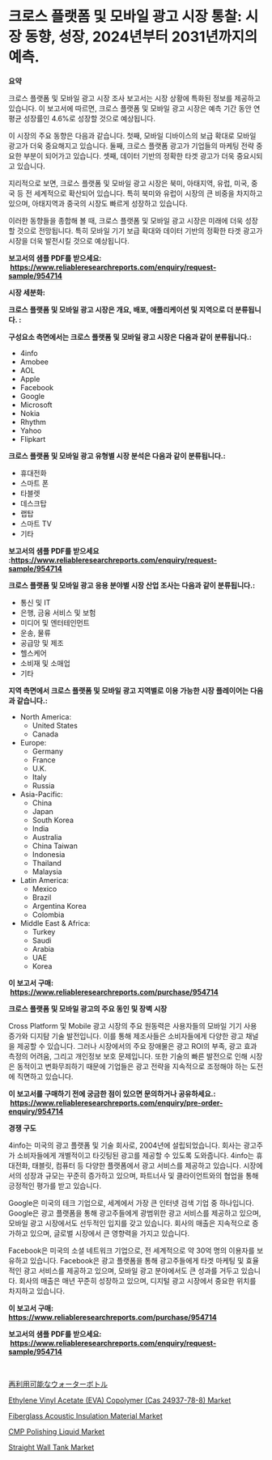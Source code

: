 <p><h1>크로스 플랫폼 및 모바일 광고 시장 통찰: 시장 동향, 성장, 2024년부터 2031년까지의 예측.</h1></p><p><strong>요약</strong></p>
<p><p>크로스 플랫폼 및 모바일 광고 시장 조사 보고서는 시장 상황에 특화된 정보를 제공하고 있습니다. 이 보고서에 따르면, 크로스 플랫폼 및 모바일 광고 시장은 예측 기간 동안 연평균 성장률인 4.6%로 성장할 것으로 예상됩니다.</p><p>이 시장의 주요 동향은 다음과 같습니다. 첫째, 모바일 디바이스의 보급 확대로 모바일 광고가 더욱 중요해지고 있습니다. 둘째, 크로스 플랫폼 광고가 기업들의 마케팅 전략 중요한 부분이 되어가고 있습니다. 셋째, 데이터 기반의 정확한 타겟 광고가 더욱 중요시되고 있습니다.</p><p>지리적으로 보면, 크로스 플랫폼 및 모바일 광고 시장은 북미, 아태지역, 유럽, 미국, 중국 등 전 세계적으로 확산되어 있습니다. 특히 북미와 유럽이 시장의 큰 비중을 차지하고 있으며, 아태지역과 중국의 시장도 빠르게 성장하고 있습니다.</p><p>이러한 동향들을 종합해 볼 때, 크로스 플랫폼 및 모바일 광고 시장은 미래에 더욱 성장할 것으로 전망됩니다. 특히 모바일 기기 보급 확대와 데이터 기반의 정확한 타겟 광고가 시장을 더욱 발전시킬 것으로 예상됩니다.</p></p>
<p><strong>보고서의 샘플 PDF를 받으세요: &nbsp;<a href="https://www.reliableresearchreports.com/enquiry/request-sample/954714">https://www.reliableresearchreports.com/enquiry/request-sample/954714</a></strong></p>
<p><strong>시장 세분화:</strong></p>
<p><strong> 크로스 플랫폼 및 모바일 광고 시장은 개요, 배포, 애플리케이션 및 지역으로 더 분류됩니다. :</strong></p>
<p><strong>구성요소 측면에서는 크로스 플랫폼 및 모바일 광고 시장은 다음과 같이 분류됩니다.:</strong></p>
<p><ul><li>4info</li><li>Amobee</li><li>AOL</li><li>Apple</li><li>Facebook</li><li>Google</li><li>Microsoft</li><li>Nokia</li><li>Rhythm</li><li>Yahoo</li><li>Flipkart</li></ul></p>
<p><strong> 크로스 플랫폼 및 모바일 광고 유형별 시장 분석은 다음과 같이 분류됩니다.:</strong></p>
<p><ul><li>휴대전화</li><li>스마트 폰</li><li>타블렛</li><li>데스크탑</li><li>랩탑</li><li>스마트 TV</li><li>기타</li></ul></p>
<p><strong>보고서의 샘플 PDF를 받으세요 :<a href="https://www.reliableresearchreports.com/enquiry/request-sample/954714">https://www.reliableresearchreports.com/enquiry/request-sample/954714</a></strong></p>
<p><strong> 크로스 플랫폼 및 모바일 광고 응용 분야별 시장 산업 조사는 다음과 같이 분류됩니다.:</strong></p>
<p><ul><li>통신 및 IT</li><li>은행, 금융 서비스 및 보험</li><li>미디어 및 엔터테인먼트</li><li>운송, 물류</li><li>공급망 및 제조</li><li>헬스케어</li><li>소비재 및 소매업</li><li>기타</li></ul></p>
<p><strong>지역 측면에서 크로스 플랫폼 및 모바일 광고 지역별로 이용 가능한 시장 플레이어는 다음과 같습니다.:</strong></p>
<p><ul>
    <li>
        North America:
        <ul>
            <li>United States</li>
            <li>Canada</li>
        </ul>
    </li>
    <li>
        Europe:
        <ul>
            <li>Germany</li>
            <li>France</li>
            <li>U.K.</li>
            <li>Italy</li>
            <li>Russia</li>
        </ul>
    </li>
    <li>
        Asia-Pacific:
        <ul>
            <li>China</li>
            <li>Japan</li>
            <li>South Korea</li>
            <li>India</li>
            <li>Australia</li>
            <li>China Taiwan</li>
            <li>Indonesia</li>
            <li>Thailand</li>
            <li>Malaysia</li>
        </ul>
    </li>
    <li>
        Latin America:
        <ul>
            <li>Mexico</li>
            <li>Brazil</li>
            <li>Argentina Korea</li>
            <li>Colombia</li>
        </ul>
    </li>
    <li>
        Middle East & Africa:
        <ul>
            <li>Turkey</li>
            <li>Saudi</li>
            <li>Arabia</li>
            <li>UAE</li>
            <li>Korea</li>
        </ul>
    </li>
    </ul></p>
<p><strong>이 보고서 구매: &nbsp;<a href="https://www.reliableresearchreports.com/purchase/954714">https://www.reliableresearchreports.com/purchase/954714</a></strong></p>
<p><strong>크로스 플랫폼 및 모바일 광고의 주요 동인 및 장벽 시장</strong></p>
<p><p>Cross Platform 및 Mobile 광고 시장의 주요 원동력은 사용자들의 모바일 기기 사용 증가와 디지턈 기술 발전입니다. 이를 통해 제조사들은 소비자들에게 다양한 광고 채널을 제공할 수 있습니다. 그러나 시장에서의 주요 장애물은 광고 ROI의 부족, 광고 효과 측정의 어려움, 그리고 개인정보 보호 문제입니다. 또한 기술의 빠른 발전으로 인해 시장은 동적이고 변화무죄하기 때문에 기업들은 광고 전략을 지속적으로 조정해야 하는 도전에 직면하고 있습니다.</p></p>
<p><strong>이 보고서를 구매하기 전에 궁금한 점이 있으면 문의하거나 공유하세요.: &nbsp;<a href="https://www.reliableresearchreports.com/enquiry/pre-order-enquiry/954714">https://www.reliableresearchreports.com/enquiry/pre-order-enquiry/954714</a></strong></p>
<p><strong>경쟁 구도</strong></p>
<p><p>4info는 미국의 광고 플랫폼 및 기술 회사로, 2004년에 설립되었습니다. 회사는 광고주가 소비자들에게 개별적이고 타깃팅된 광고를 제공할 수 있도록 도와줍니다. 4info는 휴대전화, 태블릿, 컴퓨터 등 다양한 플랫폼에서 광고 서비스를 제공하고 있습니다. 시장에서의 성장과 규모는 꾸준히 증가하고 있으며, 파트너사 및 클라이언트와의 협업을 통해 긍정적인 평가를 받고 있습니다.</p><p>Google은 미국의 테크 기업으로, 세계에서 가장 큰 인터넷 검색 기업 중 하나입니다. Google은 광고 플랫폼을 통해 광고주들에게 광범위한 광고 서비스를 제공하고 있으며, 모바일 광고 시장에서도 선두적인 입지를 갖고 있습니다. 회사의 매출은 지속적으로 증가하고 있으며, 글로벌 시장에서 큰 영향력을 가지고 있습니다.</p><p>Facebook은 미국의 소셜 네트워크 기업으로, 전 세계적으로 약 30억 명의 이용자를 보유하고 있습니다. Facebook은 광고 플랫폼을 통해 광고주들에게 타겟 마케팅 및 효율적인 광고 서비스를 제공하고 있으며, 모바일 광고 분야에서도 큰 성과를 거두고 있습니다. 회사의 매출은 매년 꾸준히 성장하고 있으며, 디지털 광고 시장에서 중요한 위치를 차지하고 있습니다.</p></p>
<p><strong>이 보고서 구매: &nbsp; <a href="https://www.reliableresearchreports.com/purchase/954714">https://www.reliableresearchreports.com/purchase/954714</a></strong></p>
<p><strong>보고서의 샘플 PDF를 받으세요: &nbsp;<a href="https://www.reliableresearchreports.com/enquiry/request-sample/954714">https://www.reliableresearchreports.com/enquiry/request-sample/954714</a></strong><strong></strong></p>
<p>&nbsp;</p>
<p><p><a href="https://medium.com/@dioncollins8227/%E5%86%8D%E5%88%A9%E7%94%A8%E5%8F%AF%E8%83%BD%E3%81%AA%E6%B0%B4%E7%AD%92%E3%81%AE%E5%B8%82%E5%A0%B4-%E7%A8%AE%E9%A1%9E-%E7%94%A8%E9%80%94-%E5%9C%B0%E7%90%86%E3%81%AB%E3%82%88%E3%82%8B%E5%8C%85%E6%8B%AC%E7%9A%84%E3%81%AA%E8%A9%95%E4%BE%A1-ce8522a35625">再利用可能なウォーターボトル</a></p><p><a href="https://issuu.com/reportprime-2/docs/ethylene-vinyl-acetate-eva-copolymer-cas-24937-78-">Ethylene Vinyl Acetate (EVA) Copolymer (Cas 24937-78-8) Market</a></p><p><a href="https://flame-sidecar-702.notion.site/Fiberglass-Acoustic-Insulation-Material-Market-Size-Growing-and-Forecasted-for-period-from-2024-20-82ec63f9b412484db3ee0925b0eb7528">Fiberglass Acoustic Insulation Material Market</a></p><p><a href="https://issuu.com/reportprime-2/docs/cmp-polishing-liquid-market-size-2030.pptx">CMP Polishing Liquid Market</a></p><p><a href="https://github.com/RoccoManning/Market-Research-Report-List-3/blob/main/straight-wall-tank-market.md">Straight Wall Tank Market</a></p></p>